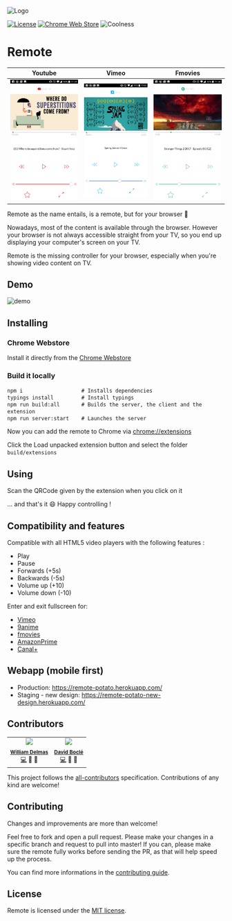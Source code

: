 ![Logo](https://cdn.pbrd.co/images/GMVq2ib.png)

[![License](http://img.shields.io/badge/license-MIT-blue.svg?style=flat)](./LICENSE.md)
[![Chrome Web Store](https://img.shields.io/chrome-web-store/rating/hifbccioeoaheffkmedjiphppjpcbfeh.svg)](https://chrome.google.com/webstore/detail/remote/hifbccioeoaheffkmedjiphppjpcbfeh)
![Coolness](https://img.shields.io/badge/coolness-OVER_9000-green.svg)

# Remote


| Youtube | Vimeo | Fmovies |
| ------------- | ------------- | ------------ |
| ![demo](./doc/img/youtube.jpg) | ![demo](./doc/img/vimeo.jpg) | ![demo](./doc/img/fmovies.jpg) |


Remote as the name entails, is a remote, but for your browser 🎉

Nowadays, most of the content is available through the browser. 
However your browser is not always accessible straight from your TV,
 so you end up displaying your computer's screen on your TV.

Remote is the missing controller for your browser, 
 especially when you're showing video content on TV.


## Demo

![demo](./doc/img/demo.gif)

## Installing

### Chrome Webstore

Install it directly from the [Chrome Webstore](https://chrome.google.com/webstore/detail/remote/hifbccioeoaheffkmedjiphppjpcbfeh)

### Build it locally

```
npm i                   # Installs dependencies
typings install         # Install typings
npm run build:all       # Builds the server, the client and the extension
npm run server:start    # Launches the server
```

Now you can add the remote to Chrome via [chrome://extensions](chrome://extensions)

Click the Load unpacked extension button and select the folder `build/extensions`

## Using

Scan the QRCode given by the extension when you click on it

... and that's it 😄 Happy controlling !

## Compatibility and features

Compatible with all HTML5 video players with the following features :
- Play
- Pause
- Forwards (+5s)
- Backwards (-5s)
- Volume up (+10)
- Volume down (-10)

Enter and exit fullscreen for:
- [Vimeo](https://vimeo.com/)
- [9anime](https://9anime.to/)
- [fmovies](https://fmovies.se/)
- [AmazonPrime](https://www.primevideo.com/)
- [Canal+](https://www.mycanal.fr/)

## Webapp (mobile first)
- Production: https://remote-potato.herokuapp.com/
- Staging - new design: https://remote-potato-new-design.herokuapp.com/

## Contributors
<table>
    <tr align="center">
        <td>
            <img src="https://avatars0.githubusercontent.com/u/2158425" width="100px"><br>
            <sub>
                <strong>
                    <a href="https://github.com/wdelmas">William Delmas</a>
                </strong>
            </sub><br>
            <a href="https://github.com/wdelmas/remote-potato/commits?author=wdelmas">💻</a>
            📖
            👀
        </td>
        <td>
            <img src="https://avatars1.githubusercontent.com/u/569053" width="100px"><br>
            <sub>
                <strong>
                    <a href="https://github.com/bcldvd">David Boclé</a>
                </strong>
            </sub><br>
            <a href="https://github.com/wdelmas/remote-potato/commits?author=bcldvd">💻</a>
            📖
            👀
        </td>
    </tr>
</table>

This project follows the [all-contributors](https://github.com/kentcdodds/all-contributors) specification.
Contributions of any kind are welcome!

## Contributing
Changes and improvements are more than welcome!

Feel free to fork and open a pull request. Please make your changes in a specific branch and request to pull into master! If you can, please make sure the remote fully works before sending the PR, as that will help speed up the process.

You can find more informations in the [contributing guide](./CONTRIBUTING.md).

## License

Remote is licensed under the [MIT license](./LICENSE.md).
